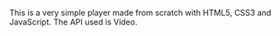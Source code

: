This is a very simple player made from scratch with HTML5, CSS3 and JavaScript. The API used is Video.
